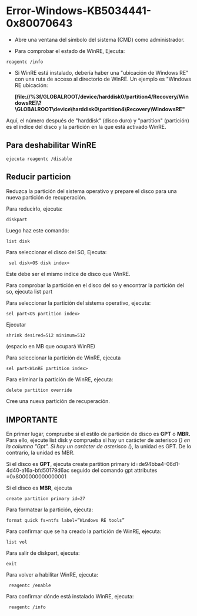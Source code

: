 # Error-Windows-KB5034441-0x80070643
- Abre una ventana del símbolo del sistema (CMD) como administrador.


- Para comprobar el estado de WinRE, 
Ejecuta:
```
reagentc /info
```
- Si WinRE está instalado, debería haber una "ubicación de Windows RE" con una ruta de acceso al directorio de WinRE. Un ejemplo es "Windows RE ubicación:

  **[file://%3f/GLOBALROOT/device/harddisk0/partition4/Recovery/WindowsRE]\\?\GLOBALROOT\device\harddisk0\partition4\Recovery\WindowsRE"**
 
 Aquí, el número después de "harddisk" (disco duro) y "partition" (partición) es el índice del disco y la partición en la que está activado WinRE.


## Para deshabilitar WinRE
```
ejecuta reagentc /disable
```
## Reducir particion
Reduzca la partición del sistema operativo y prepare el disco para una nueva partición de recuperación.


Para reducirlo, ejecuta:

```
diskpart
```

Luego haz este comando:
```bash
list disk
```

Para seleccionar el disco del SO, Ejecuta:
```
 sel disk<OS disk index>
```

 Este debe ser el mismo índice de disco que WinRE.


Para comprobar la partición en el disco del so y encontrar la partición del so, ejecuta list part


Para seleccionar la partición del sistema operativo, ejecuta:

```
sel part<OS partition index>
```

Ejecutar 

```
shrink desired=512 minimum=512
```



(espacio en MB que ocupará WinRE)


Para seleccionar la partición de WinRE, ejecuta 

```
sel part<WinRE partition index>
```

Para eliminar la partición de WinRE, ejecuta: 

```
delete partition override
```

Cree una nueva partición de recuperación.

## IMPORTANTE
En primer lugar, compruebe si el estilo de partición de disco es **GPT** o **MBR.**  Para ello, ejecute list disk y comprueba si hay un carácter de asterisco (*) en la columna "Gpt".  Si hay un carácter de asterisco (*), la unidad es GPT. De lo contrario, la unidad es MBR.


Si el disco es **GPT**, ejecuta create partition primary id=de94bba4-06d1-4d40-a16a-bfd50179d6ac 
seguido del comando gpt attributes =0x8000000000000001


Si el disco es **MBR**, ejecuta 

```
create partition primary id=27
```

Para formatear la partición, ejecuta:

```
format quick fs=ntfs label=”Windows RE tools”
```

Para confirmar que se ha creado la partición de WinRE, ejecuta:

```
list vol
```

Para salir de diskpart, ejecuta:

```
exit
```

Para volver a habilitar WinRE, ejecuta:
```
 reagentc /enable
```

Para confirmar dónde está instalado WinRE, ejecuta:
```
 reagentc /info
```
